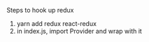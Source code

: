 Steps to hook up redux

1. yarn add redux react-redux
1. in index.js, import Provider and wrap <App> with it
